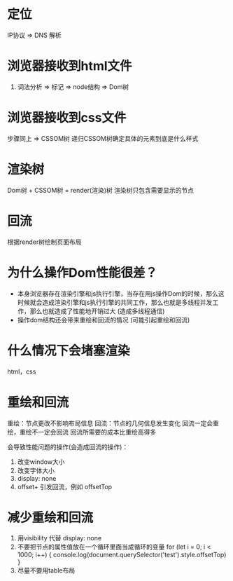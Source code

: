 <!-- 上 -->
# 定位
IP协议 => DNS 解析

<!-- 下 -->
# 浏览器接收到html文件
1. 词法分析 => 标记 => node结构 => Dom树

# 浏览器接收到css文件
步骤同上 => CSSOM树
递归CSSOM树确定具体的元素到底是什么样式

# 渲染树
Dom树 + CSSOM树 = render(渲染)树
渲染树只包含需要显示的节点

# 回流
根据render树绘制页面布局

# 为什么操作Dom性能很差？
- 本身浏览器存在渲染引擎和js执行引擎，当存在用js操作Dom的时候，那么这时候就会造成渲染引擎和js执行引擎的共同工作，那么也就是多线程并发工作，那么也就造成了性能地开销过大 (造成多线程通信)
- 操作dom结构还会带来重绘和回流的情况 (可能引起重绘和回流)

# 什么情况下会堵塞渲染
html，css
<script src=""></script>

# 重绘和回流
重绘：节点更改不影响布局信息
回流：节点的几何信息发生变化
回流一定会重绘，重绘不一定会回流
回流所需要的成本比重绘高得多

会导致性能问题的操作(会造成回流的操作)：
1. 改变window大小 
2. 改变字体大小 
3. display: none
4. offset+ 引发回流，例如 offsetTop

# 减少重绘和回流
1. 用visibility 代替 display: none
2. 不要把节点的属性值放在一个循环里面当成循环的变量
for (let i = 0; i < 1000; i++) {
  console.log(document.querySelector('test').style.offsetTop)
}
3. 尽量不要用table布局
